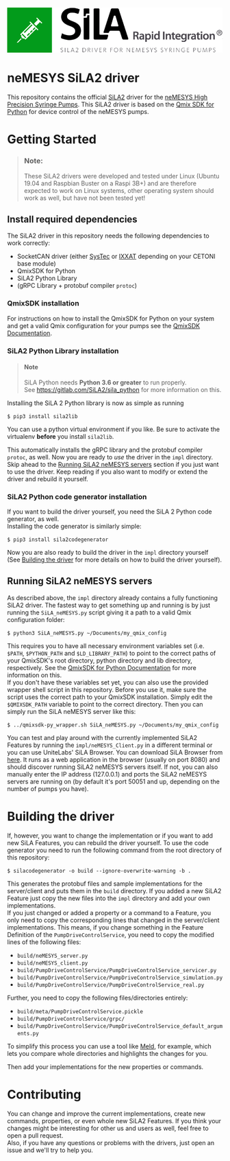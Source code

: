 ![neMESYS SiLA2 Logo](doc/sila_nemesys_logo.png) 

# neMESYS SiLA2 driver
This repository contains the official [SiLA2](https://sila-standard.com/) driver for the [neMESYS High Precision Syringe Pumps](https://www.cetoni.com/products/pumps). This SiLA2 driver is based on the [Qmix SDK for Python](https://github.com/CETONI-Software/qmixsdk-for-python) for device control of the neMESYS pumps.

# Getting Started
> ### Note:
> These SiLA2 drivers were developed and tested under Linux (Ubuntu 19.04 and Raspbian Buster on a Raspi 3B+) and are therefore expected to work on Linux systems, other operating system should work as well, but have not been tested yet!

## Install required dependencies
The SiLA2 driver in this repository needs the following dependencies to work correctly:
* SocketCAN driver (either [SysTec](https://www.systec-electronic.com/en/company/support/device-driver/) or [IXXAT](https://www.ixxat.com/support/file-and-documents-download/drivers/socketcan-driver) depending on your CETONI base module)
* QmixSDK for Python
* SiLA2 Python Library
* (gRPC Library + protobuf compiler `protoc`)

### QmixSDK installation
For instructions on how to install the QmixSDK for Python on your system and get a valid Qmix configuration for your pumps see the [QmixSDK Documentation](https://www.cetoni.de/fileadmin/user_upload/Documents/Manuals/QmixSDK/index.html).

### SiLA2 Python Library installation
> #### Note
> SiLA Python needs **Python 3.6 or greater** to run properly.  
> See https://gitlab.com/SiLA2/sila_python for more information on this.

Installing the SiLA 2 Python library is now as simple as running 
```shell
$ pip3 install sila2lib
```
You can use a python virtual environment if you like. Be sure to activate the virtualenv **before** you install `sila2lib`.

This automatically installs the gRPC library and the protobuf compiler `protoc`, as well. Now you are ready to *use* the driver in the `impl` directory.
Skip ahead to the [Running SiLA2 neMESYS servers](#running-sila2-nemesys-servers) section if you just want to use the driver.
Keep reading if you also want to modify or extend the driver and rebuild it yourself.  

### SiLA2 Python code generator installation
If you want to build the driver yourself, you need the SiLA 2 Python code generator, as well.  
Installing the code generator is similarly simple:
```shell
$ pip3 install sila2codegenerator
```
Now you are also ready to build the driver in the `impl` directory yourself (See [Building the driver](#building-the-driver) for more details on how to build the driver yourself).

## Running SiLA2 neMESYS servers
As described above, the `impl` directory already contains a fully functioning SiLA2 driver. The fastest way to get something up and running is by just running the `SiLA_neMESYS.py` script giving it a path to a valid Qmix configuration folder:
```shell
$ python3 SiLA_neMESYS.py ~/Documents/my_qmix_config
```
This requires you to have all necessary environment variables set (i.e. `$PATH`, `$PYTHON_PATH` and `$LD_LIBRARY_PATH`) to point to the correct paths of your QmixSDK's root directory, python directory and lib directory, respectively. See the [QmixSDK for Python Documentation](https://www.cetoni.de/fileadmin/user_upload/Documents/Manuals/QmixSDK/QmixSDK_Python.html) for more information on this.  
If you don't have these variables set yet, you can also use the provided wrapper shell script in this repository. Before you use it, make sure the script uses the correct path to your QmixSDK installation. Simply edit the `$QMIXSDK_PATH` variable to point to the correct directory. Then you can simply run the SiLA neMESYS server like this:
```shell
$ ../qmixsdk-py_wrapper.sh SiLA_neMESYS.py ~/Documents/my_qmix_config
```

You can test and play around with the currently implemented SiLA2 Features by running the `impl/neMESYS_Client.py` in a different terminal or you can use UniteLabs' SiLA Browser. You can download SiLA Browser from [here](http://www.unitelabs.ch/technology/plug-and-play/try-it-out). It runs as a web application in the browser (usually on port 8080) and should discover running SiLA2 neMESYS servers itself. If not, you can also manually enter the IP address (127.0.0.1) and ports the SiLA2 neMESYS servers are running on (by default it's port 50051 and up, depending on the number of pumps you have).

# Building the driver
If, however, you want to change the implementation or if you want to add new SiLA Features, you can rebuild the driver yourself.
To use the code generator you need to run the following command from the root directory of this repository:
```shell
$ silacodegenerator -o build --ignore-overwrite-warning -b .
```
This generates the protobuf files and sample implementations for the server/client and puts them in the `build` directory. If you added a new SiLA2 Feature just copy the new files into the `impl` directory and add your own implementations.  
If you just changed or added a property or a command to a Feature, you only need to copy the corresponding lines that changed in the server/client implementations. This means, if you change something in the Feature Definition of the `PumpDriveControlService`, you need to copy the modified lines of the following files:
* `build/neMESYS_server.py`
* `build/neMESYS_client.py`
* `build/PumpDriveControlService/PumpDriveControlService_servicer.py`
* `build/PumpDriveControlService/PumpDriveControlService_simulation.py`
* `build/PumpDriveControlService/PumpDriveControlService_real.py`

Further, you need to copy the following files/directories entirely:
* `build/meta/PumpDriveControlService.pickle`
* `build/PumpDriveControlService/grpc/`
* `build/PumpDriveControlService/PumpDriveControlService_default_arguments.py`

To simplify this process you can use a tool like [Meld](https://meldmerge.org/), for example, which lets you compare whole directories and highlights the changes for you.

Then add your implementations for the new properties or commands.

# Contributing
You can change and improve the current implementations, create new commands, properties, or even whole new SiLA2 Features.
If you think your changes might be interesting for other us and users as well, feel free to open a pull request.  
Also, if you have any questions or problems with the drivers, just open an issue and we'll try to help you.
